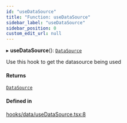 ```yaml
---
id: "useDataSource"
title: "Function: useDataSource"
sidebar_label: "useDataSource"
sidebar_position: 0
custom_edit_url: null
---
```


▸ **useDataSource**(): [`DataSource`](../interfaces/DataSource)

Use this hook to get the datasource being used

#### Returns

[`DataSource`](../interfaces/DataSource)

#### Defined in

[hooks/data/useDataSource.tsx:8](https://github.com/Camberi/firecms/blob/2d60fba/src/hooks/data/useDataSource.tsx#L8)
